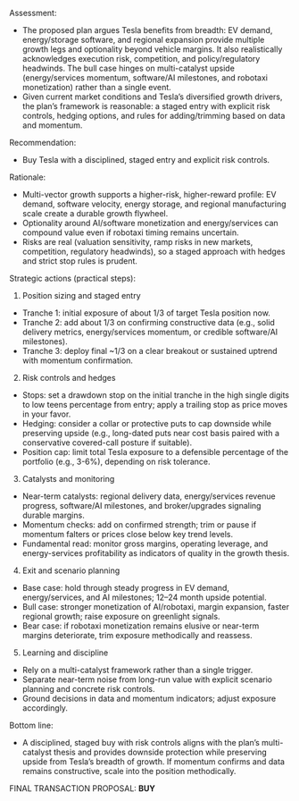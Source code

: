 Assessment:
- The proposed plan argues Tesla benefits from breadth: EV demand, energy/storage software, and regional expansion provide multiple growth legs and optionality beyond vehicle margins. It also realistically acknowledges execution risk, competition, and policy/regulatory headwinds. The bull case hinges on multi-catalyst upside (energy/services momentum, software/AI milestones, and robotaxi monetization) rather than a single event.
- Given current market conditions and Tesla’s diversified growth drivers, the plan’s framework is reasonable: a staged entry with explicit risk controls, hedging options, and rules for adding/trimming based on data and momentum.

Recommendation:
- Buy Tesla with a disciplined, staged entry and explicit risk controls.

Rationale:
- Multi-vector growth supports a higher-risk, higher-reward profile: EV demand, software velocity, energy storage, and regional manufacturing scale create a durable growth flywheel.
- Optionality around AI/software monetization and energy/services can compound value even if robotaxi timing remains uncertain.
- Risks are real (valuation sensitivity, ramp risks in new markets, competition, regulatory headwinds), so a staged approach with hedges and strict stop rules is prudent.

Strategic actions (practical steps):
1) Position sizing and staged entry
- Tranche 1: initial exposure of about 1/3 of target Tesla position now.
- Tranche 2: add about 1/3 on confirming constructive data (e.g., solid delivery metrics, energy/services momentum, or credible software/AI milestones).
- Tranche 3: deploy final ~1/3 on a clear breakout or sustained uptrend with momentum confirmation.

2) Risk controls and hedges
- Stops: set a drawdown stop on the initial tranche in the high single digits to low teens percentage from entry; apply a trailing stop as price moves in your favor.
- Hedging: consider a collar or protective puts to cap downside while preserving upside (e.g., long-dated puts near cost basis paired with a conservative covered-call posture if suitable).
- Position cap: limit total Tesla exposure to a defensible percentage of the portfolio (e.g., 3-6%), depending on risk tolerance.

3) Catalysts and monitoring
- Near-term catalysts: regional delivery data, energy/services revenue progress, software/AI milestones, and broker/upgrades signaling durable margins.
- Momentum checks: add on confirmed strength; trim or pause if momentum falters or prices close below key trend levels.
- Fundamental read: monitor gross margins, operating leverage, and energy-services profitability as indicators of quality in the growth thesis.

4) Exit and scenario planning
- Base case: hold through steady progress in EV demand, energy/services, and AI milestones; 12–24 month upside potential.
- Bull case: stronger monetization of AI/robotaxi, margin expansion, faster regional growth; raise exposure on greenlight signals.
- Bear case: if robotaxi monetization remains elusive or near-term margins deteriorate, trim exposure methodically and reassess.

5) Learning and discipline
- Rely on a multi-catalyst framework rather than a single trigger.
- Separate near-term noise from long-run value with explicit scenario planning and concrete risk controls.
- Ground decisions in data and momentum indicators; adjust exposure accordingly.

Bottom line:
- A disciplined, staged buy with risk controls aligns with the plan’s multi-catalyst thesis and provides downside protection while preserving upside from Tesla’s breadth of growth. If momentum confirms and data remains constructive, scale into the position methodically.

FINAL TRANSACTION PROPOSAL: **BUY**